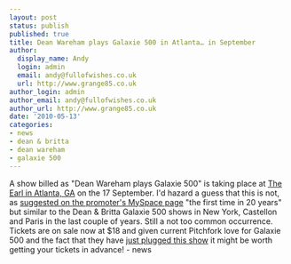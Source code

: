 ```yaml
---
layout: post
status: publish
published: true
title: Dean Wareham plays Galaxie 500 in Atlanta… in September
author:
  display_name: Andy
  login: admin
  email: andy@fullofwishes.co.uk
  url: http://www.grange85.co.uk
author_login: admin
author_email: andy@fullofwishes.co.uk
author_url: http://www.grange85.co.uk
date: '2010-05-13'
categories:
- news
- dean & britta
- dean wareham
- galaxie 500
---
```

<div>A show billed as "Dean Wareham plays Galaxie 500" is taking place at <a href="http://www.badearl.com/">The Earl in Atlanta, GA</a> on the 17 September. I&#39;d hazard a guess that this is not, as <a href="http://blogs.myspace.com/index.cfm?fuseaction=blog.view&friendId=49797254&blogId=533878250">suggested on the promoter&#39;s MySpace page</a> "the first time in 20 years" but similar to the Dean & Britta Galaxie 500 shows in New York, Castellon and Paris in the last couple of years. Still a not too common occurrence. Tickets are on sale now at $18 and given current Pitchfork love for Galaxie 500 and the fact that they have <a href="http://pitchfork.com/news/38766-dean-wareham-to-play-galaxie-500-songs-at-one-off-atlanta-show/">just plugged this show</a> it might be worth getting your tickets in advance!
- news
</p></div>
